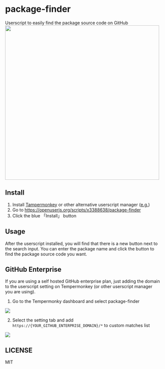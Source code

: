 # package-finder
Userscript to easily find the package source code on GitHub  
<img width="500" src="https://gist.githubusercontent.com/x3388638/82e341b43990c7851c9438dfdec43e3b/raw/877c3029eb297d35081dbb7f61b7b6208d63205a/package-finder-cover.png">

## Install
1. Install [Tampermonkey](https://chrome.google.com/webstore/detail/tampermonkey/dhdgffkkebhmkfjojejmpbldmpobfkfo?hl=zh-TW) or other alternative userscript manager ([e.g.](https://openuserjs.org/about/Userscript-Beginners-HOWTO#how-do-i-get-going-))
2. Go to https://openuserjs.org/scripts/x3388638/package-finder
3. Click the blue 「Install」 button

## Usage
After the userscript installed, you will find that there is a new button next to the search input. You can enter the package name and click the button to find the package source code you want.

## GitHub Enterprise
If you are using a self hosted GitHub enterprise plan, just adding the domain to the userscript setting on Tempermonkey (or other userscript manager you are using).

1. Go to the Tempermonky dashboard and select package-finder

![](https://gist.githubusercontent.com/x3388638/82e341b43990c7851c9438dfdec43e3b/raw/e6a2703b6240d6bfed4bced03e8fac0b2519ba0f/package-finder-usage-1.png)

2. Select the setting tab and add `https://{YOUR_GITHUB_ENTERPRISE_DOMAIN}/*` to custom matches list

![](https://gist.githubusercontent.com/x3388638/82e341b43990c7851c9438dfdec43e3b/raw/e6a2703b6240d6bfed4bced03e8fac0b2519ba0f/package-finder-usage-2.png)

## LICENSE
MIT
